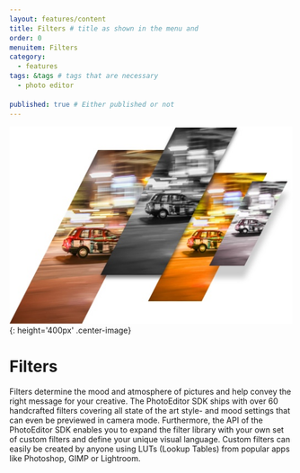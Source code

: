```yaml
---
layout: features/content
title: Filters # title as shown in the menu and 
order: 0
menuitem: Filters
category: 
  - features
tags: &tags # tags that are necessary
  - photo editor 

published: true # Either published or not 
---
```

![Filters](/assets/images/features/filters.jpg){: height='400px' .center-image}

# Filters

Filters determine the mood and atmosphere of pictures and help convey the right message for your creative. The PhotoEditor SDK ships with over 60 handcrafted filters covering all state of the art style- and mood settings that can even be previewed in camera mode. Furthermore, the API of the PhotoEditor SDK enables you to expand the filter library with your own set of custom filters and define your unique visual language. Custom filters can easily be created by anyone using LUTs (Lookup Tables) from popular apps like Photoshop, GIMP or Lightroom.